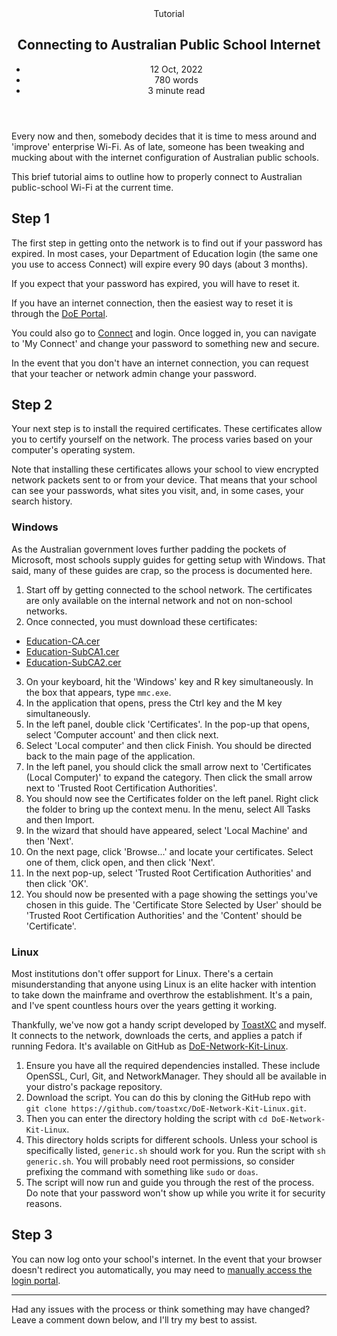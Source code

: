 <head>
    <title>Connecting to Australian Public School Internet | Vale.Rocks</title>
    <meta property="og:title" content="Connecting to Australian Public School Internet"/>
    <meta name="description" content="The Education Department of Australia does some silly stuff with their network quite frequently. This tutorial shows you how to get up and running in no time at all." />
    <meta property="og:description" content="The guide for when someone breaks the internet. Again..." />
    <meta property="article:published_time" content="2022-10-12" />
    <meta property="article:modified_time" content="2024-03-03" />
    <meta property="article:section" content="Tutorial" />
</head>

<article>
<header>
	 Tutorial
	<h1>
		Connecting to Australian Public School Internet
	</h1>
	<ul>
		<li><time datetime="2022-10-12">12 Oct, 2022</time></li>
	    <li>780 words</li>
		<li>3 minute read</li>
	</ul>
</header>

Every now and then, somebody decides that it is time to mess around and 'improve' enterprise Wi-Fi. As of late, someone has been tweaking and mucking about with the internet configuration of Australian public schools.

This brief tutorial aims to outline how to properly connect to Australian public-school Wi-Fi at the current time.

## Step 1

The first step in getting onto the network is to find out if your password has expired. In most cases, your Department of Education login (the same one you use to access Connect) will expire every 90 days (about 3 months).

If you expect that your password has expired, you will have to reset it.

If you have an internet connection, then the easiest way to reset it is through the [DoE Portal](https://apps.det.wa.edu.au/dam/portal/changePassPage.do).

You could also go to [Connect](https://connect.det.wa.edu.au) and login. Once logged in, you can navigate to 'My Connect' and change your password to something new and secure.

In the event that you don't have an internet connection, you can request that your teacher or network admin change your password.

## Step 2

Your next step is to install the required certificates. These certificates allow you to certify yourself on the network. The process varies based on your computer's operating system.

<span class="alert warning">
Note that installing these certificates allows your school to view encrypted network packets sent to or from your device. That means that your school can see your passwords, what sites you visit, and, in some cases, your search history.
</span>

### Windows

As the Australian government loves further padding the pockets of Microsoft, most schools supply guides for getting setup with Windows. That said, many of these guides are crap, so the process is documented here.

1. Start off by getting connected to the school network. The certificates are only available on the internal network and not on non-school networks.
2. Once connected, you must download these certificates:

- [Education-CA.cer](https://certs.education.wa.edu.au/education-pki/cert/Education-CA.cer)
- [Education-SubCA1.cer](https://certs.education.wa.edu.au/education-pki/cert/Education-SubCA1.cer)
- [Education-SubCA2.cer](https://certs.education.wa.edu.au/education-pki/cert/Education-SubCA2.cer)

3. On your keyboard, hit the 'Windows' key and R key simultaneously. In the box that appears, type `mmc.exe`.
4. In the application that opens, press the Ctrl key and the M key simultaneously.
5. In the left panel, double click 'Certificates'. In the pop-up that opens, select 'Computer account' and then click next.
6. Select 'Local computer' and then click Finish. You should be directed back to the main page of the application.
7. In the left panel, you should click the small arrow next to 'Certificates (Local Computer)' to expand the category. Then click the small arrow next to 'Trusted Root Certification Authorities'.
8. You should now see the Certificates folder on the left panel. Right click the folder to bring up the context menu. In the menu, select All Tasks and then Import.
9. In the wizard that should have appeared, select 'Local Machine' and then 'Next'.
10. On the next page, click 'Browse...' and locate your certificates. Select one of them, click open, and then click 'Next'.
11. In the next pop-up, select 'Trusted Root Certification Authorities' and then click 'OK'.
12. You should now be presented with a page showing the settings you've chosen in this guide. The 'Certificate Store Selected by User' should be 'Trusted Root Certification Authorities' and the 'Content' should be 'Certificate'.

### Linux

Most institutions don't offer support for Linux. There's a certain misunderstanding that anyone using Linux is an elite hacker with intention to take down the mainframe and overthrow the establishment. It's a pain, and I've spent countless hours over the years getting it working.

Thankfully, we've now got a handy script developed by [ToastXC](https://toastxc.xyz) and myself. It connects to the network, downloads the certs, and applies a patch if running Fedora. It's available on GitHub as [DoE-Network-Kit-Linux](https://github.com/toastxc/DoE-Network-Kit-Linux).

1. Ensure you have all the required dependencies installed. These include OpenSSL, Curl, Git, and NetworkManager. They should all be available in your distro's package repository.
2. Download the script. You can do this by cloning the GitHub repo with `git clone https://github.com/toastxc/DoE-Network-Kit-Linux.git`.
3. Then you can enter the directory holding the script with `cd DoE-Network-Kit-Linux`.
4. This directory holds scripts for different schools. Unless your school is specifically listed, `generic.sh` should work for you. Run the script with `sh generic.sh`. You will probably need root permissions, so consider prefixing the command with something like `sudo` or `doas`.
5. The script will now run and guide you through the rest of the process. Do note that your password won't show up while you write it for security reasons.

## Step 3

You can now log onto your school's internet. In the event that your browser doesn't redirect you automatically, you may need to [manually access the login portal](http://sig.site.internal:1000/login?).

---

Had any issues with the process or think something may have changed? Leave a comment down below, and I'll try my best to assist.

</article>

<span class="giscus"></span>
